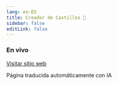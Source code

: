 ```yaml
---
lang: es-ES
title: Creador de Castillos 🏰
sidebar: false
editLink: false
---
```


### En vivo

<sample src="https://needle.tools" />

[Visitar sitio web](https://needle.tools)


Página traducida automáticamente con IA